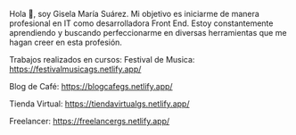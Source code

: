 Hola 👋, soy Gisela María Suárez.
Mi objetivo es iniciarme de manera profesional en IT como desarrolladora Front End.
Estoy constantemente aprendiendo y buscando perfeccionarme en diversas herramientas que me hagan creer en esta profesión.

Trabajos realizados en cursos:
Festival de Musica: https://festivalmusicags.netlify.app/

Blog de Café: https://blogcafegs.netlify.app/

Tienda Virtual: https://tiendavirtualgs.netlify.app/

Freelancer: https://freelancergs.netlify.app/
